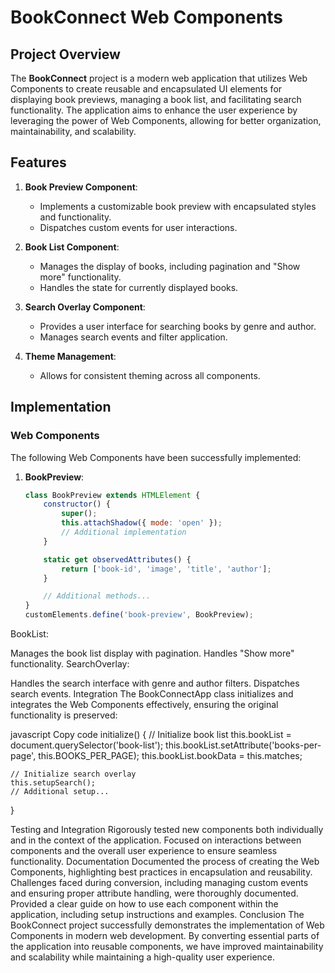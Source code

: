 # BookConnect Web Components

## Project Overview

The **BookConnect** project is a modern web application that utilizes Web Components to create reusable and encapsulated UI elements for displaying book previews, managing a book list, and facilitating search functionality. The application aims to enhance the user experience by leveraging the power of Web Components, allowing for better organization, maintainability, and scalability.

## Features

1. **Book Preview Component**:
   - Implements a customizable book preview with encapsulated styles and functionality.
   - Dispatches custom events for user interactions.

2. **Book List Component**:
   - Manages the display of books, including pagination and "Show more" functionality.
   - Handles the state for currently displayed books.

3. **Search Overlay Component**:
   - Provides a user interface for searching books by genre and author.
   - Manages search events and filter application.

4. **Theme Management**:
   - Allows for consistent theming across all components.

## Implementation

### Web Components

The following Web Components have been successfully implemented:

1. **BookPreview**:
   ```javascript
   class BookPreview extends HTMLElement {
       constructor() {
           super();
           this.attachShadow({ mode: 'open' });
           // Additional implementation
       }

       static get observedAttributes() {
           return ['book-id', 'image', 'title', 'author'];
       }

       // Additional methods...
   }
   customElements.define('book-preview', BookPreview);
BookList:

Manages the book list display with pagination.
Handles "Show more" functionality.
SearchOverlay:

Handles the search interface with genre and author filters.
Dispatches search events.
Integration
The BookConnectApp class initializes and integrates the Web Components effectively, ensuring the original functionality is preserved:

javascript
Copy code
initialize() {
    // Initialize book list
    this.bookList = document.querySelector('book-list');
    this.bookList.setAttribute('books-per-page', this.BOOKS_PER_PAGE);
    this.bookList.bookData = this.matches;

    // Initialize search overlay
    this.setupSearch();
    // Additional setup...
}


Testing and Integration
Rigorously tested new components both individually and in the context of the application.
Focused on interactions between components and the overall user experience to ensure seamless functionality.
Documentation
Documented the process of creating the Web Components, highlighting best practices in encapsulation and reusability.
Challenges faced during conversion, including managing custom events and ensuring proper attribute handling, were thoroughly documented.
Provided a clear guide on how to use each component within the application, including setup instructions and examples.
Conclusion
The BookConnect project successfully demonstrates the implementation of Web Components in modern web development. By converting essential parts of the application into reusable components, we have improved maintainability and scalability while maintaining a high-quality user experience.
